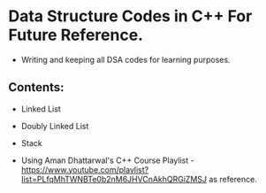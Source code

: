 # Data Structure Codes in C++ For Future Reference.

* Writing and keeping all DSA codes for learning purposes.

## Contents: ##
* Linked List
* Doubly Linked List
* Stack


* Using Aman Dhattarwal's C++ Course Playlist - https://www.youtube.com/playlist?list=PLfqMhTWNBTe0b2nM6JHVCnAkhQRGiZMSJ as reference.
